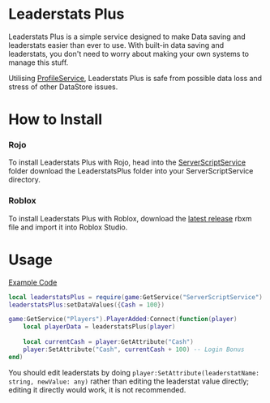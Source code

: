 # Leaderstats Plus

Leaderstats Plus is a simple service designed to make Data saving and leaderstats easier
than ever to use. With built-in data saving and leaderstats, you don't need to worry
about making your own systems to manage this stuff.

Utilising [ProfileService](https://github.com/MadStudioRoblox/ProfileService), Leaderstats Plus is safe from possible data loss and stress of other DataStore issues.

# How to Install
### Rojo
To install Leaderstats Plus with Rojo, head into the [ServerScriptService](https://github.com/Synfonu/Leaderstats-Plus/tree/master/src/ServerScriptService) folder download the LeaderstatsPlus folder into your ServerScriptService directory.

### Roblox
To install Leaderstats Plus with Roblox, download the [latest release](https://github.com/Synfonu/Leaderstats-Plus/releases) rbxm file and import it into Roblox Studio.

# Usage
[Example Code](https://github.com/Synfonu/Leaderstats-Plus/blob/master/src/ServerScriptService/test.server.lua)
```lua
local leaderstatsPlus = require(game:GetService("ServerScriptService").LeaderstatsPlus)
leaderstatsPlus:setDataValues({Cash = 100})

game:GetService("Players").PlayerAdded:Connect(function(player)
    local playerData = leaderstatsPlus(player)
    
    local currentCash = player:GetAttribute("Cash")
    player:SetAttribute("Cash", currentCash + 100) -- Login Bonus
end)
```
You should edit leaderstats by doing `player:SetAttribute(leaderstatName: string, newValue: any)` rather than editing the leaderstat value directly; editing it directly would work, it is not recommended.
